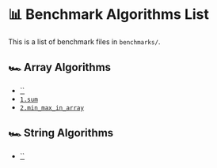 # 📊 Benchmark Algorithms List

This is a list of benchmark files in `benchmarks/`.

## 🏎 Array Algorithms

- [``](benchmarks/array/.gitignore)
- [`1.sum`](benchmarks/array/1.sum.php)
- [`2.min_max_in_array`](benchmarks/array/2.min_max_in_array.php)

## 🏎 String Algorithms

- [``](benchmarks/string/.gitignore)

